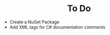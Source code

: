 <h1 align="center">To Do</h1>

- Create a NuGet Package
- Add XML tags for C# documentation comments
